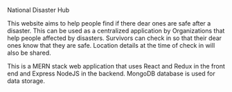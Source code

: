 National Disaster Hub

This website aims to help people find if there dear ones are safe after a disaster. This can be used as a centralized application by Organizations that help people affected by disasters. Survivors can check in so that their dear ones know that they are safe. Location details at the time of check in will also be shared.

This is a MERN stack web application that uses React and Redux in the front end and Express NodeJS in the backend. MongoDB database is used for data storage.
